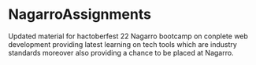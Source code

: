 # NagarroAssignments

Updated material for hactoberfest 22 Nagarro bootcamp on conplete web development providing latest learning on tech tools which are industry standards moreover also providing a chance to be placed at Nagarro.
